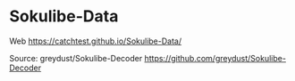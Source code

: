 # Sokulibe-Data
Web https://catchtest.github.io/Sokulibe-Data/

Source: greydust/Sokulibe-Decoder
https://github.com/greydust/Sokulibe-Decoder
